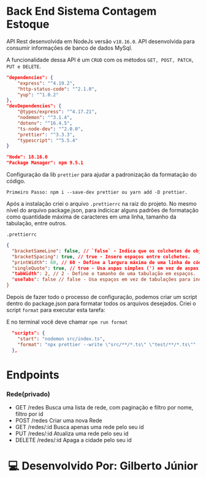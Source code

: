 # Back End Sistema Contagem Estoque

API Rest desenvolvida em NodeJs versão `v18.16.0`. API desenvolvida para consumir informações de banco de dados MySql.

A funcionalidade dessa API é um `CRUD` com os métodos `GET, POST, PATCH, PUT e DELETE`.


```json
"dependencies": {
    "express": "^4.19.2",
    "http-status-code": "^2.1.0",
    "yup": "^1.0.2"
},
"devDependencies": {
    "@types/express": "^4.17.21",
    "nodemon": "^3.1.4",
    "dotenv": "^16.4.5",
    "ts-node-dev": "^2.0.0",
    "prettier": "^3.3.3",
    "typescript": "^5.5.4"
}
```

```json
"Node": 18.16.0
"Package Manager": npm 9.5.1
```

Configuração da lib `prettier` para ajudar a padronização da formatação do código.
    
    Primeiro Passo: npm i --save-dev prettier ou yarn add -D prettier.

Após a instalação criei o arquivo `.prettierrc` na raiz do projeto. No mesmo nível do arquivo package.json, para indicicar alguns padrões de formatação como quantidade máxima de caracteres em uma linha, tamanho da tabulação, entre outros.

`.prettierrc`
```json
{
  "bracketSameLine": false, // `false` - Indica que os colchetes de objetos não devem estar na mesma linha que o nome da propriedade.
  "bracketSpacing": true, // true - Insere espaços entre colchetes.
  "printWidth": 60, // 60 - Define a largura máxima de uma linha de código em caracteres. Se uma linha exceder esse limite, o Prettier tentará quebrar a linha adequadamente.
  "singleQuote": true, // true - Usa aspas simples (') em vez de aspas duplas (") para strings.
  "tabWidth": 2, // 2 - Define o tamanho de uma tabulação em espaços.
  "useTabs": false // false - Usa espaços em vez de tabulações para indentação.
}
```

Depois de fazer todo o processo de configuração,  podemos criar um script dentro do package.json para formatar todos os arquivos desejados. Criei o script `format` para executar esta tarefa:

E no terminal você deve chamar `npm run format`

```json
  "scripts": {
    "start": "nodemon src/index.ts",
    "format": "npx prettier --write \"src/**/*.ts\" \"test/**/*.ts\""
  },
```

# Endpoints
### Rede(privado)
- GET /redes Busca uma lista de rede, com paginação e filtro por nome, filtro por id
- POST /redes Criar uma nova Rede
- GET /redes/:id Busca apenas uma rede pelo seu id
- PUT /redes/:id Atualiza uma rede pelo seu id
- DELETE /redes/:id Apaga a cidade pelo seu id




<h1 align="center">💻 Desenvolvido Por: Gilberto Júnior</h1>